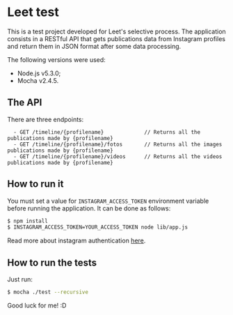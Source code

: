 # Leet test
This is a test project developed for Leet's selective process. The application consists in a RESTful API that gets publications data from Instagram profiles and return them in JSON format after some data processing.

The following versions were used:
  - Node.js v5.3.0;
  - Mocha v2.4.5.

## The API
There are three endpoints:
```
  - GET /timeline/{profilename}             // Returns all the publications made by {profilename}
  - GET /timeline/{profilename}/fotos       // Returns all the images publications made by {profilename}
  - GET /timeline/{profilename}/videos      // Returns all the videos publications made by {profilename}
```
## How to run it
You must set a value for `INSTAGRAM_ACCESS_TOKEN` environment variable before running the application. It can be done as follows:
```sh
$ npm install
$ INSTAGRAM_ACCESS_TOKEN=YOUR_ACCESS_TOKEN node lib/app.js
```
Read more about instagram authentication [here](https://www.instagram.com/developer/authentication/).

## How to run the tests
Just run:
```sh
$ mocha ./test --recursive
```

Good luck for me! :D